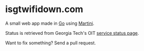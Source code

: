 isgtwifidown.com
================

A small web app made in [Go](http://golang.org/) using [Martini](http://martini.codegangsta.io/).

Status is retrieved from Georgia Tech's OIT [service status page](http://status.oit.gatech.edu/).

Want to fix something? Send a pull request.